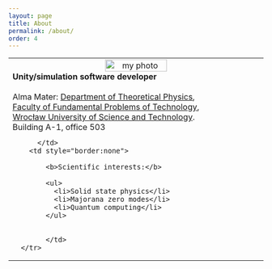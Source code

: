 ```yaml
---
layout: page
title: About
permalink: /about/
order: 4
---
```




<table style="border: none;background-color: $background-color;" >
    <col width="50%" >
      <tr>
        <td style="border:none">
			<center>
			<img src="../photo.jpg" alt="my photo" style="width:50%"> <br/>
			</center>
		        <b>Unity/simulation software developer</b> <br/>
			</br>
			Alma Mater: 
			<a href="http://www.kft.pwr.edu.pl/"> Department of Theoretical Physics</a>, <br/>
			<a href="http://wppt.pwr.edu.pl/">Faculty of Fundamental Problems of Technology</a>,<br/>
			<a href="http://pwr.edu.pl/en/">Wrocław University of Science and Technology</a>.<br/>
			Building A-1, office 503


		  </td>
        <td style="border:none">

			<b>Scientific interests:</b>
	
			<ul>
			  <li>Solid state physics</li>
			  <li>Majorana zero modes</li>
			  <li>Quantum computing</li>
			</ul>
			

			</td>
      </tr>
</table>




